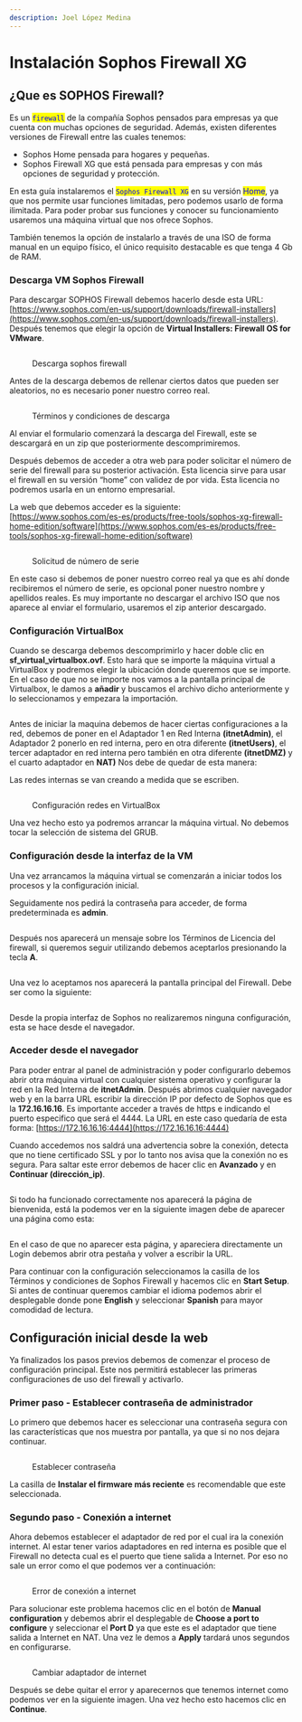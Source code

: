 ```yaml
---
description: Joel López Medina
---
```


# Instalación Sophos Firewall XG

## ¿Que es SOPHOS Firewall?

Es un <mark style="color:blue;">`firewall`</mark> de la compañía Sophos pensados para empresas ya que cuenta con muchas opciones de seguridad. Además, existen diferentes versiones de Firewall entre las cuales tenemos:

* Sophos Home pensada para hogares y pequeñas.&#x20;
* Sophos Firewall XG que está pensada para empresas y con más opciones de seguridad y protección.

En esta guía instalaremos el <mark style="color:blue;">`Sophos Firewall XG`</mark> en su versión <mark style="color:blue;">Home</mark>, ya que nos permite usar funciones limitadas, pero podemos usarlo de forma ilimitada. Para poder probar sus funciones y conocer su funcionamiento usaremos una máquina virtual que nos ofrece Sophos.

También tenemos la opción de instalarlo a través de una ISO de forma manual en un equipo físico, el único requisito destacable es que tenga 4 Gb de RAM.

### Descarga VM Sophos Firewall

Para descargar SOPHOS Firewall debemos hacerlo desde esta URL: [https://www.sophos.com/en-us/support/downloads/firewall-installers](https://www.sophos.com/en-us/support/downloads/firewall-installers). Después tenemos que elegir la opción de **Virtual Installers: Firewall OS for VMware**.

<figure><img src="../.gitbook/assets/image (9) (3) (1).png" alt=""><figcaption><p>Descarga sophos firewall</p></figcaption></figure>

Antes de la descarga debemos de rellenar ciertos datos que pueden ser aleatorios, no es necesario poner nuestro correo real.

<figure><img src="../.gitbook/assets/image (7) (1) (2) (2).png" alt=""><figcaption><p>Términos y condiciones de descarga</p></figcaption></figure>

Al enviar el formulario comenzará la descarga del Firewall, este se descargará en un zip que posteriormente descomprimiremos.

Después debemos de acceder a otra web para poder solicitar el número de serie del firewall para su posterior activación. Esta licencia sirve para usar el firewall en su versión “home” con validez de por vida. Esta licencia no podremos usarla en un entorno empresarial.

La web que debemos acceder es la siguiente: [https://www.sophos.com/es-es/products/free-tools/sophos-xg-firewall-home-edition/software](https://www.sophos.com/es-es/products/free-tools/sophos-xg-firewall-home-edition/software)

<figure><img src="../.gitbook/assets/image (14) (1) (3).png" alt=""><figcaption><p>Solicitud de número de serie</p></figcaption></figure>

En este caso si debemos de poner nuestro correo real ya que es ahí donde recibiremos el número de serie, es opcional poner nuestro nombre y apellidos reales. Es muy importante no descargar el archivo ISO que nos aparece al enviar el formulario, usaremos el zip anterior descargado.

### Configuración VirtualBox

Cuando se descarga debemos descomprimirlo y hacer doble clic en **sf\_virtual\_virtualbox.ovf**. Esto hará que se importe la máquina virtual a VirtualBox y podremos elegir la ubicación donde queremos que se importe. En el caso de que no se importe nos vamos a la pantalla principal de Virtualbox, le damos a **añadir** y buscamos el archivo dicho anteriormente y lo seleccionamos y empezara la importación.

<figure><img src="../.gitbook/assets/image (9) (1) (2).png" alt=""><figcaption></figcaption></figure>

Antes de iniciar la maquina debemos de hacer ciertas configuraciones a la red, debemos de poner en el Adaptador 1 en Red Interna **(itnetAdmin)**, el Adaptador 2 ponerlo en red interna, pero en otra diferente **(itnetUsers)**, el tercer adaptador en red interna pero también en otra diferente **(itnetDMZ)** y el cuarto adaptador en **NAT)** Nos debe de quedar de esta manera:

Las redes internas se van creando a medida que se escriben.

<figure><img src="../.gitbook/assets/image (2) (3).png" alt=""><figcaption><p>Configuración redes en VirtualBox</p></figcaption></figure>

Una vez hecho esto ya podremos arrancar la máquina virtual. No debemos tocar la selección de sistema del GRUB.

### Configuración desde la interfaz de la VM

Una vez arrancamos la máquina virtual se comenzarán a iniciar todos los procesos y la configuración inicial.

Seguidamente nos pedirá la contraseña para acceder, de forma predeterminada es **admin**.

<figure><img src="../.gitbook/assets/image (3) (1) (4).png" alt=""><figcaption></figcaption></figure>

Después nos aparecerá un mensaje sobre los Términos de Licencia del firewall, si queremos seguir utilizando debemos aceptarlos presionando la tecla **A**.

<figure><img src="../.gitbook/assets/image (1) (1) (1) (2).png" alt=""><figcaption></figcaption></figure>

Una vez lo aceptamos nos aparecerá la pantalla principal del Firewall. Debe ser como la siguiente:

<figure><img src="../.gitbook/assets/image (11) (2).png" alt=""><figcaption></figcaption></figure>

Desde la propia interfaz de Sophos no realizaremos ninguna configuración, esta se hace desde el navegador.

### Acceder desde el navegador

Para poder entrar al panel de administración y poder configurarlo debemos abrir otra máquina virtual con cualquier sistema operativo y configurar la red en la Red Interna de **itnetAdmin**. Después abrimos cualquier navegador web y en la barra URL escribir la dirección IP por defecto de Sophos que es la **172.16.16.16**. Es importante acceder a través de https e indicando el puerto especifico que será el 4444. La URL en este caso quedaría de esta forma: [https://172.16.16.16:4444](https://172.16.16.16:4444)

Cuando accedemos nos saldrá una advertencia sobre la conexión, detecta que no tiene certificado SSL y por lo tanto nos avisa que la conexión no es segura. Para saltar este error debemos de hacer clic en **Avanzado** y en **Continuar (dirección\_ip)**.

<figure><img src="../.gitbook/assets/image (6) (1).png" alt=""><figcaption></figcaption></figure>

Si todo ha funcionado correctamente nos aparecerá la página de bienvenida, está la podemos ver en la siguiente imagen debe de aparecer una página como esta:

<figure><img src="../.gitbook/assets/image (8) (1) (1).png" alt=""><figcaption></figcaption></figure>

En el caso de que no aparecer esta página, y apareciera directamente un Login debemos abrir otra pestaña y volver a escribir la URL.

Para continuar con la configuración seleccionamos la casilla de los Términos y condiciones de Sophos Firewall y hacemos clic en **Start Setup**. Si antes de continuar queremos cambiar el idioma podemos abrir el desplegable donde pone **English** y seleccionar **Spanish** para mayor comodidad de lectura.

## Configuración inicial desde la web

Ya finalizados los pasos previos debemos de comenzar el proceso de configuración principal. Este nos permitirá establecer las primeras configuraciones de uso del firewall y activarlo.

### Primer paso - Establecer contraseña de administrador

Lo primero que debemos hacer es seleccionar una contraseña segura con las características que nos muestra por pantalla, ya que si no nos dejara continuar.

<figure><img src="../.gitbook/assets/image (2) (1) (1).png" alt=""><figcaption><p>Establecer contraseña</p></figcaption></figure>

La casilla de **Instalar el firmware más reciente** es recomendable que este seleccionada.

### Segundo paso - Conexión a internet

Ahora debemos establecer el adaptador de red por el cual ira la conexión internet. Al estar tener varios adaptadores en red interna es posible que el Firewall no detecta cual es el puerto que tiene salida a Internet. Por eso no sale un error como el que podemos ver a continuación:

<figure><img src="../.gitbook/assets/image (2) (2) (2).png" alt=""><figcaption><p>Error de conexión a internet</p></figcaption></figure>

Para solucionar este problema hacemos clic en el botón de **Manual configuration** y debemos abrir el desplegable de **Choose a port to configure** y seleccionar el **Port D** ya que este es el adaptador que tiene salida a Internet en NAT. Una vez le demos a **Apply** tardará unos segundos en configurarse.

<figure><img src="../.gitbook/assets/image (4) (1) (4).png" alt=""><figcaption><p>Cambiar adaptador de internet</p></figcaption></figure>

Después se debe quitar el error y aparecernos que tenemos internet como podemos ver en la siguiente imagen. Una vez hecho esto hacemos clic en **Continue**.

